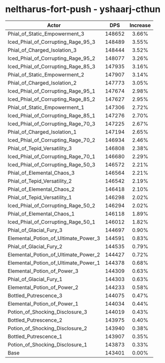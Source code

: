 # neltharus-fort-push - yshaarj-cthun
| Actor | DPS | Increase |
|---|:---:|:---:|
|Phial_of_Static_Empowerment_3|148652|3.66%|
|Iced_Phial_of_Corrupting_Rage_95_3|148489|3.55%|
|Phial_of_Charged_Isolation_3|148444|3.52%|
|Iced_Phial_of_Corrupting_Rage_95_2|148077|3.26%|
|Iced_Phial_of_Corrupting_Rage_85_3|147935|3.16%|
|Phial_of_Static_Empowerment_2|147907|3.14%|
|Phial_of_Charged_Isolation_2|147773|3.05%|
|Iced_Phial_of_Corrupting_Rage_95_1|147674|2.98%|
|Iced_Phial_of_Corrupting_Rage_85_2|147627|2.95%|
|Phial_of_Static_Empowerment_1|147306|2.72%|
|Iced_Phial_of_Corrupting_Rage_85_1|147276|2.70%|
|Iced_Phial_of_Corrupting_Rage_70_3|147225|2.67%|
|Phial_of_Charged_Isolation_1|147194|2.65%|
|Iced_Phial_of_Corrupting_Rage_70_2|146934|2.46%|
|Phial_of_Tepid_Versatility_3|146808|2.38%|
|Iced_Phial_of_Corrupting_Rage_70_1|146680|2.29%|
|Iced_Phial_of_Corrupting_Rage_50_3|146572|2.21%|
|Phial_of_Elemental_Chaos_3|146564|2.21%|
|Phial_of_Tepid_Versatility_2|146542|2.19%|
|Phial_of_Elemental_Chaos_2|146418|2.10%|
|Phial_of_Tepid_Versatility_1|146298|2.02%|
|Iced_Phial_of_Corrupting_Rage_50_2|146294|2.02%|
|Phial_of_Elemental_Chaos_1|146118|1.89%|
|Iced_Phial_of_Corrupting_Rage_50_1|146012|1.82%|
|Phial_of_Glacial_Fury_3|144697|0.90%|
|Elemental_Potion_of_Ultimate_Power_3|144591|0.83%|
|Phial_of_Glacial_Fury_2|144535|0.79%|
|Elemental_Potion_of_Ultimate_Power_2|144427|0.72%|
|Elemental_Potion_of_Ultimate_Power_1|144378|0.68%|
|Elemental_Potion_of_Power_3|144309|0.63%|
|Phial_of_Glacial_Fury_1|144303|0.63%|
|Elemental_Potion_of_Power_2|144233|0.58%|
|Bottled_Putrescence_3|144075|0.47%|
|Elemental_Potion_of_Power_1|144034|0.44%|
|Potion_of_Shocking_Disclosure_3|144019|0.43%|
|Bottled_Putrescence_2|143975|0.40%|
|Potion_of_Shocking_Disclosure_2|143940|0.38%|
|Bottled_Putrescence_1|143907|0.35%|
|Potion_of_Shocking_Disclosure_1|143873|0.33%|
|Base|143401|0.00%|
